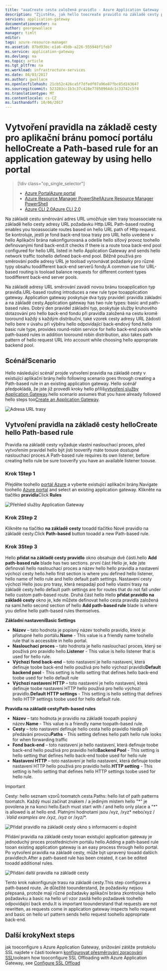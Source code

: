 ```yaml
---
title: "aaaCreate cesta založená pravidlo - Azure Application Gateway - Azure Portal | Microsoft Docs"
description: "Zjistěte, jak hello toocreate pravidlo na základě cesty pro aplikační bránu pomocí portálu"
services: application-gateway
documentationcenter: na
author: georgewallace
manager: timlt
editor: 
tags: azure-resource-manager
ms.assetid: 87bd93bc-e1a6-45db-a226-555948f1feb7
ms.service: application-gateway
ms.devlang: na
ms.topic: article
ms.tgt_pltfrm: na
ms.workload: infrastructure-services
ms.date: 04/03/2017
ms.author: gwallace
ms.openlocfilehash: 21cb52c426ca5f7dfedf07a96e87fbc85d243647
ms.sourcegitcommit: 523283cc1b3c37c428e77850964dc1c33742c5f0
ms.translationtype: MT
ms.contentlocale: cs-CZ
ms.lasthandoff: 10/06/2017
---
```

# <a name="create-a-path-based-rule-for-an-application-gateway-by-using-hello-portal"></a><span data-ttu-id="c0807-103">Vytvoření pravidla na základě cesty pro aplikační bránu pomocí portálu hello</span><span class="sxs-lookup"><span data-stu-id="c0807-103">Create a Path-based rule for an application gateway by using hello portal</span></span>

> [!div class="op_single_selector"]
> * [<span data-ttu-id="c0807-104">Azure Portal</span><span class="sxs-lookup"><span data-stu-id="c0807-104">Azure portal</span></span>](application-gateway-create-url-route-portal.md)
> * [<span data-ttu-id="c0807-105">Azure Resource Manager PowerShell</span><span class="sxs-lookup"><span data-stu-id="c0807-105">Azure Resource Manager PowerShell</span></span>](application-gateway-create-url-route-arm-ps.md)
> * [<span data-ttu-id="c0807-106">Azure CLI 2.0</span><span class="sxs-lookup"><span data-stu-id="c0807-106">Azure CLI 2.0</span></span>](application-gateway-create-url-route-cli.md)

<span data-ttu-id="c0807-107">Na základě cestu směrování adres URL umožňuje vám trasy tooassociate na základě hello cesty adresy URL požadavku Http.</span><span class="sxs-lookup"><span data-stu-id="c0807-107">URL Path-based routing enables you tooassociate routes based on hello URL path of Http request.</span></span> <span data-ttu-id="c0807-108">Se kontroluje, jestli je fond back-end tooa trasy pro URL hello uvedené v hello Aplikační brána nakonfigurovaná a odešle hello síťový provoz toohello definovanými fond back-end.</span><span class="sxs-lookup"><span data-stu-id="c0807-108">It checks if there is a route tooa back-end pool configured for hello URL listed in hello Application Gateway and sends hello network traffic toohello defined back-end pool.</span></span> <span data-ttu-id="c0807-109">Běžně používá pro směrování podle adresy URL je tooload vyrovnávat požadavky pro různé typy obsahu toodifferent back-end serverů fondy.</span><span class="sxs-lookup"><span data-stu-id="c0807-109">A common use for URL-based routing is tooload balance requests for different content types toodifferent back-end server pools.</span></span>

<span data-ttu-id="c0807-110">Na základě adresy URL směrování zavádí novou bránu tooapplication typ pravidla.</span><span class="sxs-lookup"><span data-stu-id="c0807-110">URL-based routing introduces a new rule type tooapplication gateway.</span></span> <span data-ttu-id="c0807-111">Application gateway poskytuje dva typy pravidel: pravidla základní a na základě cesty.</span><span class="sxs-lookup"><span data-stu-id="c0807-111">Application gateway has two rule types: basic and path-based rules.</span></span> <span data-ttu-id="c0807-112">Dobrý den pravidel základní typ, poskytuje služby kruhového dotazování pro hello back-end fondu při pravidla založená na cestu kromě tooround každý s každým distribuční, také vzorek cesty adresy URL žádosti hello bere v úvahu při výběru hello odpovídající back-endový fond.</span><span class="sxs-lookup"><span data-stu-id="c0807-112">hello basic rule type, provides round-robin service for hello back-end pools while path-based rules in addition tooround robin distribution, also takes path pattern of hello request URL into account while choosing hello appropriate backend pool.</span></span>

## <a name="scenario"></a><span data-ttu-id="c0807-113">Scénář</span><span class="sxs-lookup"><span data-stu-id="c0807-113">Scenario</span></span>

<span data-ttu-id="c0807-114">Hello následující scénář projde vytvoření pravidla na základě cesty v existující aplikační brány.</span><span class="sxs-lookup"><span data-stu-id="c0807-114">hello following scenario goes through creating a Path-based rule in an existing application gateway.</span></span>
<span data-ttu-id="c0807-115">Hello scénář předpokládá, že jste již provedli kroky hello příliš[vytvoření služby Application Gateway](application-gateway-create-gateway-portal.md).</span><span class="sxs-lookup"><span data-stu-id="c0807-115">hello scenario assumes that you have already followed hello steps too[Create an Application Gateway](application-gateway-create-gateway-portal.md).</span></span>

![Adresa URL trasy][scenario]

## <span data-ttu-id="c0807-117"><a name="createrule"></a>Vytvoření pravidla na základě cesty hello</span><span class="sxs-lookup"><span data-stu-id="c0807-117"><a name="createrule"></a>Create hello Path-based rule</span></span>

<span data-ttu-id="c0807-118">Pravidla na základě cesty vyžaduje vlastní naslouchací proces, před vytvořením pravidel hello být jisti tooverify máte toouse dostupné naslouchací proces.</span><span class="sxs-lookup"><span data-stu-id="c0807-118">A Path-based rule requires its own listener, before creating hello rule be sure tooverify you have an available listener toouse.</span></span>

### <a name="step-1"></a><span data-ttu-id="c0807-119">Krok 1</span><span class="sxs-lookup"><span data-stu-id="c0807-119">Step 1</span></span>

<span data-ttu-id="c0807-120">Přejděte toohello [portál Azure](http://portal.azure.com) a vyberte existující aplikační brány.</span><span class="sxs-lookup"><span data-stu-id="c0807-120">Navigate toohello [Azure portal](http://portal.azure.com) and select an existing application gateway.</span></span> <span data-ttu-id="c0807-121">Klikněte na tlačítko **pravidla**</span><span class="sxs-lookup"><span data-stu-id="c0807-121">Click **Rules**</span></span>

![Přehled služby Application Gateway][1]

### <a name="step-2"></a><span data-ttu-id="c0807-123">Krok 2</span><span class="sxs-lookup"><span data-stu-id="c0807-123">Step 2</span></span>

<span data-ttu-id="c0807-124">Klikněte na tlačítko **na základě cesty** tooadd tlačítko Nové pravidlo na základě cesty.</span><span class="sxs-lookup"><span data-stu-id="c0807-124">Click **Path-based** button tooadd a new Path-based rule.</span></span>

### <a name="step-3"></a><span data-ttu-id="c0807-125">Krok 3</span><span class="sxs-lookup"><span data-stu-id="c0807-125">Step 3</span></span>

<span data-ttu-id="c0807-126">Hello **přidat na základě cesty pravidlo** okno obsahuje dvě části.</span><span class="sxs-lookup"><span data-stu-id="c0807-126">hello **Add path-based rule** blade has two sections.</span></span> <span data-ttu-id="c0807-127">první část Hello je, kde jste definovali hello naslouchací proces a název hello hello pravidla a nastavení výchozí cesty hello.</span><span class="sxs-lookup"><span data-stu-id="c0807-127">hello first section is where you defined hello listener, hello name of hello rule and hello default path settings.</span></span> <span data-ttu-id="c0807-128">Nastavení cesty výchozí Hello jsou pro trasy, která nespadají pod hello vlastní trasy na základě cesty.</span><span class="sxs-lookup"><span data-stu-id="c0807-128">hello default path settings are for routes that do not fall under hello custom path-based route.</span></span> <span data-ttu-id="c0807-129">Druhá část hello Hello **přidat pravidlo na základě cesty** okno je, kde můžete definovat hello cesta pravidla založená na sami.</span><span class="sxs-lookup"><span data-stu-id="c0807-129">hello second section of hello **Add path-based rule** blade is where you define hello path-based rules themselves.</span></span>

<span data-ttu-id="c0807-130">**Základní nastavení**</span><span class="sxs-lookup"><span data-stu-id="c0807-130">**Basic Settings**</span></span>

* <span data-ttu-id="c0807-131">**Název** – tato hodnota je popisný název toohello pravidlo, které je přístupné hello portálu.</span><span class="sxs-lookup"><span data-stu-id="c0807-131">**Name** - This value is a friendly name toohello rule that is accessible in hello portal.</span></span>
* <span data-ttu-id="c0807-132">**Naslouchací proces** – tato hodnota je hello naslouchací proces, který se používá pro pravidlo hello.</span><span class="sxs-lookup"><span data-stu-id="c0807-132">**Listener** - This value is hello listener that is used for hello rule.</span></span>
* <span data-ttu-id="c0807-133">**Výchozí fond back-end** – toto nastavení je hello nastavení, která definuje toobe back-end hello používá pro hello výchozí pravidlo</span><span class="sxs-lookup"><span data-stu-id="c0807-133">**Default backend pool** - This setting is hello setting that defines hello back-end toobe used for hello default rule</span></span>
* <span data-ttu-id="c0807-134">**Výchozí nastavení HTTP** – toto nastavení je hello nastavení, která definuje toobe nastavení HTTP hello používá pro hello výchozí pravidlo.</span><span class="sxs-lookup"><span data-stu-id="c0807-134">**Default HTTP settings** - This setting is hello setting that defines hello HTTP settings toobe used for hello default rule.</span></span>

<span data-ttu-id="c0807-135">**Pravidla na základě cesty**</span><span class="sxs-lookup"><span data-stu-id="c0807-135">**Path-based rules**</span></span>

* <span data-ttu-id="c0807-136">**Název** – tato hodnota je pravidlo na základě toopath popisný název.</span><span class="sxs-lookup"><span data-stu-id="c0807-136">**Name** - This value is a friendly name toopath-based rule.</span></span>
* <span data-ttu-id="c0807-137">**Cesty** – toto nastavení definuje hello cesta hello pravidlo hledá při předávání provozu</span><span class="sxs-lookup"><span data-stu-id="c0807-137">**Paths** - This setting defines hello path hello rule looks for when forwarding traffic</span></span>
* <span data-ttu-id="c0807-138">**Fond back-end** – toto nastavení je hello nastavení, která definuje toobe back-end hello používá pro pravidlo hello</span><span class="sxs-lookup"><span data-stu-id="c0807-138">**Backend Pool** - This setting is hello setting that defines hello back-end toobe used for hello rule</span></span>
* <span data-ttu-id="c0807-139">**Nastavení HTTP** – toto nastavení je hello nastavení, která definuje toobe nastavení HTTP hello používá pro pravidlo hello.</span><span class="sxs-lookup"><span data-stu-id="c0807-139">**HTTP setting** - This setting is hello setting that defines hello HTTP settings toobe used for hello rule.</span></span>

> [!IMPORTANT]
> <span data-ttu-id="c0807-140">Cesty: hello seznam vzorů toomatch cesta.</span><span class="sxs-lookup"><span data-stu-id="c0807-140">Paths: hello list of path patterns toomatch.</span></span> <span data-ttu-id="c0807-141">Každý musí začínat znakem / a jediným místem hello "\*" je povolena je na konci hello.</span><span class="sxs-lookup"><span data-stu-id="c0807-141">Each must start with / and hello only place a "\*" is allowed is at hello end.</span></span> <span data-ttu-id="c0807-142">Platnými hodnotami jsou /xyz, /xyz* nebo/xyz / *.</span><span class="sxs-lookup"><span data-stu-id="c0807-142">Valid examples are /xyz, /xyz* or /xyz/*.</span></span>  

![Přidat pravidlo na základě cesty okno s informacemi o doplnit][2]

<span data-ttu-id="c0807-144">Přidání pravidla na základě cesty tooan existující application gateway je jednoduchý proces prostřednictvím portálu hello.</span><span class="sxs-lookup"><span data-stu-id="c0807-144">Adding a path-based rule tooan existing application gateway is an easy process through hello portal.</span></span> <span data-ttu-id="c0807-145">Po vytvoření pravidla na základě cesty, může být upravený tooadd dalších pravidlech.</span><span class="sxs-lookup"><span data-stu-id="c0807-145">After a path-based rule has been created, it can be edited tooadd additional rules.</span></span> 

![Přidání další pravidla na základě cesty][3]

<span data-ttu-id="c0807-147">Tento krok nakonfiguruje trasu na základě cesty.</span><span class="sxs-lookup"><span data-stu-id="c0807-147">This step configures a path-based route.</span></span> <span data-ttu-id="c0807-148">Je důležité toounderstand, že požadavky nejsou přepsaná, protože mají různé požadavky aplikační brána zkontroluje hello požadavku a basic na hello url vzor zasílá hello požadavek toohello odpovídající back endu.</span><span class="sxs-lookup"><span data-stu-id="c0807-148">It is important toounderstand that requests are not rewritten, as requests come in application gateway inspects hello request and basic on hello url pattern sends hello request toohello appropriate back-end.</span></span>

## <a name="next-steps"></a><span data-ttu-id="c0807-149">Další kroky</span><span class="sxs-lookup"><span data-stu-id="c0807-149">Next steps</span></span>

<span data-ttu-id="c0807-150">jak tooconfigure s Azure Application Gateway, snižování zátěže protokolu SSL najdete v části toolearn [konfigurovat přesměrování zpracování SSL](application-gateway-ssl-portal.md)</span><span class="sxs-lookup"><span data-stu-id="c0807-150">toolearn how tooconfigure SSL Offloading with Azure Application Gateway, see [Configure SSL Offload](application-gateway-ssl-portal.md)</span></span>

[1]: ./media/application-gateway-create-url-route-portal/figure1.png
[2]: ./media/application-gateway-create-url-route-portal/figure2.png
[3]: ./media/application-gateway-create-url-route-portal/figure3.png
[scenario]: ./media/application-gateway-create-url-route-portal/scenario.png
